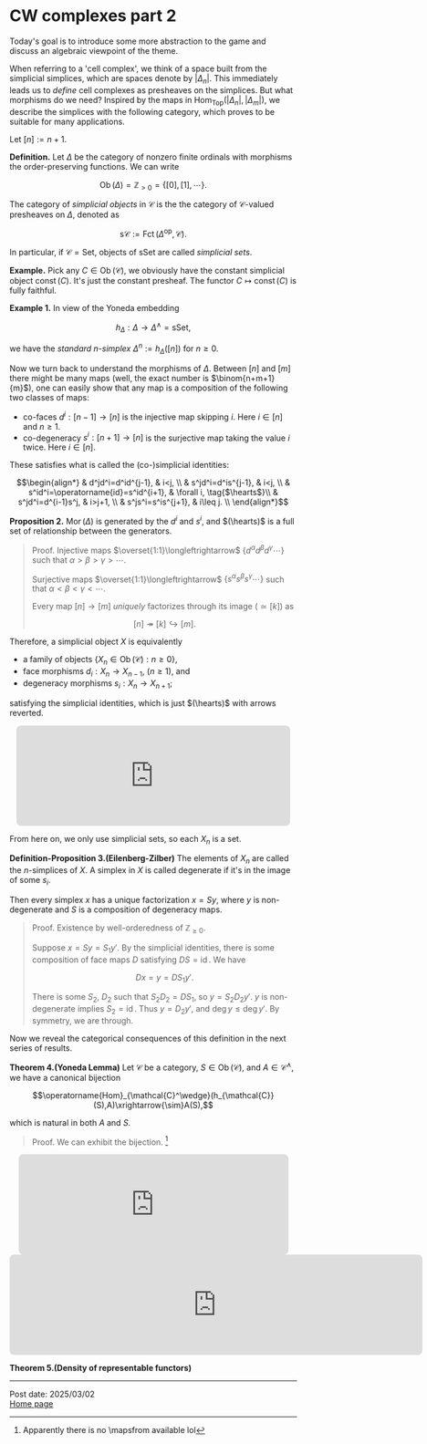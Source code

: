 # CW complexes part 2

Today's goal is to introduce some more abstraction to the game and discuss an algebraic viewpoint of the theme.

When referring to a 'cell complex', we think of a space built from the simplicial simplices, which are spaces denote by $\vert\Delta_n\vert$. This immediately leads us to *define* cell complexes as presheaves on the simplices. But what morphisms do we need? Inspired by the maps in $\operatorname{Hom}_{\mathsf{Top}}(\vert\Delta_n\vert,\vert\Delta_m\vert)$, we describe the simplices with the following category, which proves to be suitable for many applications.

Let $[n]:=n+1$.

**Definition.** Let $\Delta$ be the category of nonzero finite ordinals with morphisms the order-preserving functions. We can write 

$$\operatorname{Ob}(\Delta)=\mathbb{Z}_{>0}=\{[0],[1],\cdots\}.$$

The category of *simplicial objects* in $\mathcal{C}$ is the the category of $\mathcal{C}$-valued presheaves on $\Delta$, denoted as 

$$\mathsf{s}\mathcal{C}:=\operatorname{Fct}(\Delta^{\operatorname{op}},\mathcal{C}).$$

In particular, if $\mathcal{C}=\mathsf{Set}$, objects of $\mathsf{sSet}$ are called *simplicial sets*.

**Example.** Pick any $C\in\operatorname{Ob}(\mathcal{C})$, we obviously have the constant simplicial object $\operatorname{const}(C)$. It's just the constant presheaf. The functor $C\mapsto\operatorname{const}(C)$ is fully faithful.

**Example 1.** In view of the Yoneda embedding

$$h_\Delta:\Delta\longrightarrow\Delta^\wedge=\mathsf{sSet},$$

we have the *standard $n$-simplex* $\Delta^n:=h_\Delta([n])$ for $n\geq 0$.

Now we turn back to understand the morphisms of $\Delta$. Between $[n]$ and $[m]$ there might be many maps (well, the exact number is $\binom{n+m+1}{m}$), one can easily show that any map is a composition of the following two classes of maps:

- co-faces $d^i:[n-1]\to [n]$ is the injective map skipping $i$. Here $i\in [n]$ and $n\geq 1$.
- co-degeneracy $s^i:[n+1]\to [n]$ is the surjective map taking the value $i$ twice. Here $i\in [n]$.

These satisfies what is called the (co-)simplicial identities:

$$\begin{align*}
    & d^jd^i=d^id^{j-1}, & i<j, \\
    & s^jd^i=d^is^{j-1}, & i<j, \\
    & s^id^i=\operatorname{id}=s^id^{i+1}, & \forall i, \tag{$\hearts$}\\
    & s^jd^i=d^{i-1}s^j, & i>j+1, \\
    & s^js^i=s^is^{j+1}, & i\leq j. \\
\end{align*}$$

**Proposition 2.** $\operatorname{Mor}(\Delta)$ is generated by the $d^i$ and $s^i$, and $(\hearts)$ is a full set of relationship between the generators.

> Proof. Injective maps $\overset{1:1}\longleftrightarrow$ $\{d^\alpha d^\beta d^\gamma\cdots\}$ such that $\alpha>\beta>\gamma>\cdots$.
>
> Surjective maps $\overset{1:1}\longleftrightarrow$ $\{s^\alpha s^\beta s^\gamma\cdots\}$ such that $\alpha<\beta<\gamma<\cdots$.
>
> Every map $[n]\to [m]$ *uniquely* factorizes through its image ($\simeq [k]$) as 
> 
> $$[n]\twoheadrightarrow[k]\hookrightarrow[m].$$

Therefore, a simplicial object $X$ is equivalently

- a family of objects $\{X_n\in\operatorname{Ob}(\mathcal{C}):n\geq 0\}$,
- face morphisms $d_i:X_n\to X_{n-1}$, ($n\geq 1$), and
- degeneracy morphisms $s_i:X_n\to X_{n+1}$;

satisfying the simplicial identities, which is just $(\hearts)$ with arrows reverted.

<div style="text-align: center;">
<!-- https://q.uiver.app/#q=WzAsMyxbMiwwLCJYXzJcXHF1YWRcXGNkb3RzIl0sWzEsMCwiWF8xIl0sWzAsMCwiWF8wIl0sWzIsMV0sWzEsMiwiIiwxLHsib2Zmc2V0IjotM31dLFsxLDIsIiIsMSx7Im9mZnNldCI6M31dLFswLDFdLFsxLDAsIiIsMSx7Im9mZnNldCI6LTJ9XSxbMSwwLCIiLDEseyJvZmZzZXQiOjJ9XSxbMCwxLCIiLDEseyJvZmZzZXQiOi00fV0sWzAsMSwiIiwxLHsib2Zmc2V0Ijo0fV1d -->
<iframe class="quiver-embed" src="https://q.uiver.app/#q=WzAsMyxbMiwwLCJYXzJcXHF1YWRcXGNkb3RzIl0sWzEsMCwiWF8xIl0sWzAsMCwiWF8wIl0sWzIsMV0sWzEsMiwiIiwxLHsib2Zmc2V0IjotM31dLFsxLDIsIiIsMSx7Im9mZnNldCI6M31dLFswLDFdLFsxLDAsIiIsMSx7Im9mZnNldCI6LTJ9XSxbMSwwLCIiLDEseyJvZmZzZXQiOjJ9XSxbMCwxLCIiLDEseyJvZmZzZXQiOi00fV0sWzAsMSwiIiwxLHsib2Zmc2V0Ijo0fV1d&embed" width="480" height="176" style="border-radius: 8px; border: none;"></iframe>
</div>

From here on, we only use simplicial sets, so each $X_n$ is a set.

**Definition-Proposition 3.(Eilenberg-Zilber)** The elements of $X_n$ are called the $n$-simplices of $X$. A simplex in $X$ is called degenerate if it's in the image of some $s_i$.

Then every simplex $x$ has a unique factorization $x=Sy$, where $y$ is non-degenerate and $S$ is a composition of degeneracy maps.

> Proof. Existence by well-orderedness of $\mathbb{Z}_{\geq 0}$. 
> 
> Suppose $x=Sy=S_1y'$. By the simplicial identities, there is some composition of face maps $D$ satisfying $DS=\operatorname{id}$. We have
>
> $$Dx=y=DS_1y'.$$
>
> There is some $S_2$, $D_2$ such that $S_2D_2=DS_1$, so $y=S_2D_2y'$. $y$ is non-degenerate implies $S_2=\operatorname{id}$. Thus $y=D_2y'$, and $\deg y\leq\deg y'$. By symmetry, we are through.

Now we reveal the categorical consequences of this definition in the next series of results.

**Theorem 4.(Yoneda Lemma)** Let $\mathcal{C}$ be a category, $S\in\operatorname{Ob}(\mathcal{C})$, and $A\in\operatorname{\mathcal{C}^\wedge}$, we have a canonical bijection

$$\operatorname{Hom}_{\mathcal{C}^\wedge}(h_{\mathcal{C}}(S),A)\xrightarrow{\sim}A(S),$$

which is natural in both $A$ and $S$.

> Proof. We can exhibit the bijection. [^1]

<div style="text-align: center;">

<!-- https://q.uiver.app/#q=WzAsMixbMCwwLCJcXGxlZnRbaF97XFxtYXRoY2Fse0N9fShTKVxceHJpZ2h0YXJyb3d7XFxwaGl9QVxccmlnaHRdIl0sWzEsMCwiXFxwaGlfUyAoXFxvcGVyYXRvcm5hbWV7aWR9X1MpIl0sWzAsMSwiIiwwLHsic3R5bGUiOnsidGFpbCI6eyJuYW1lIjoibWFwcyB0byJ9fX1dXQ== -->
<iframe class="quiver-embed" src="https://q.uiver.app/#q=WzAsMixbMCwwLCJcXGxlZnRbaF97XFxtYXRoY2Fse0N9fShTKVxceHJpZ2h0YXJyb3d7XFxwaGl9QVxccmlnaHRdIl0sWzEsMCwiXFxwaGlfUyAoXFxvcGVyYXRvcm5hbWV7aWR9X1MpIl0sWzAsMSwiIiwwLHsic3R5bGUiOnsidGFpbCI6eyJuYW1lIjoibWFwcyB0byJ9fX1dXQ==&embed" width="473" height="176" style="border-radius: 8px; border: none;"></iframe>

<!-- https://q.uiver.app/#q=WzAsMixbMCwwLCJbXFxvcGVyYXRvcm5hbWV7SG9tfShULFMpXFx4cmlnaHRhcnJvd3tBKC0pKHgpfUEoVCldIl0sWzIsMCwieCJdLFsxLDAsIiIsMCx7InN0eWxlIjp7InRhaWwiOnsibmFtZSI6Im1hcHMgdG8ifX19XV0= -->
<iframe class="quiver-embed" src="https://q.uiver.app/#q=WzAsMixbMCwwLCJbXFxvcGVyYXRvcm5hbWV7SG9tfShULFMpXFx4cmlnaHRhcnJvd3tBKC0pKHgpfUEoVCldIl0sWzIsMCwieCJdLFsxLDAsIiIsMCx7InN0eWxlIjp7InRhaWwiOnsibmFtZSI6Im1hcHMgdG8ifX19XV0=&embed" width="724" height="176" style="border-radius: 8px; border: none;"></iframe>

</div>
 
[^1]: Apparently there is no \mapsfrom available lol

**Theorem 5.(Density of representable functors)**

---
Post date: 2025/03/02 \
[Home page](https://caelestia.github.io)